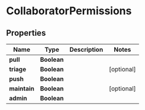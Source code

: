 

# CollaboratorPermissions


## Properties

| Name | Type | Description | Notes |
|------------ | ------------- | ------------- | -------------|
|**pull** | **Boolean** |  |  |
|**triage** | **Boolean** |  |  [optional] |
|**push** | **Boolean** |  |  |
|**maintain** | **Boolean** |  |  [optional] |
|**admin** | **Boolean** |  |  |



